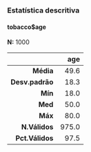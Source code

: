 ### Estatística descritiva  
#### tobacco$age  
**N:** 1000  

|          &nbsp; |   age |
|----------------:|------:|
|       **Média** |  49.6 |
| **Desv.padrão** |  18.3 |
|         **Mín** |  18.0 |
|         **Med** |  50.0 |
|         **Máx** |  80.0 |
|   **N.Válidos** | 975.0 |
| **Pct.Válidos** |  97.5 |
